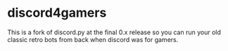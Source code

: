 # discord4gamers

This is a fork of discord.py at the final 0.x release so you can run 
your old classic retro bots from back when discord was for gamers.
